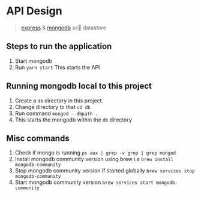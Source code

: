 # API Design 
> [express](https://expressjs.com/) & [mongodb](https://www.mongodb.com/) as datastore

## Steps to run the application 

1. Start mongodb
1. Run `yarn start` This starts the API

## Running mongodb local to this project

1. Create a `db` directory in this project. 
1. Change directory to that `cd db`
1. Run command `mongod --dbpath .`
1. This starts the mongodb within the `db` directory

## Misc commands

1. Check if mongo is running `ps aux | grep -v grep | grep mongod`
1. Install mongodb community version using brew i.e `brew install mongodb-community`
1. Stop mongodb community version if started globally `brew services stop mongodb-community`
1. Start mongodb community version `brew services start mongodb-community`
